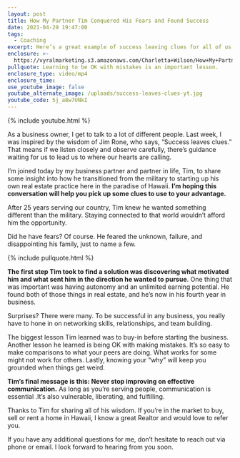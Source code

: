```yaml
---
layout: post
title: How My Partner Tim Conquered His Fears and Found Success
date: 2021-04-29 19:47:00
tags:
  - Coaching
excerpt: Here’s a great example of success leaving clues for all of us to find.
enclosure: >-
  https://vyralmarketing.s3.amazonaws.com/Charletta+Wilson/How+My+Partner+Tim+Conquered+His+Fears+and+Found+Success.mp4
pullquote: Learning to be OK with mistakes is an important lesson.
enclosure_type: video/mp4
enclosure_time:
use_youtube_image: false
youtube_alternate_image: /uploads/success-leaves-clues-yt.jpg
youtube_code: 5j_a8w7UNkI
---
```

{% include youtube.html %}

As a business owner, I get to talk to a lot of different people. Last week, I was inspired by the wisdom of Jim Rone, who says, “Success leaves clues.” That means if we listen closely and observe carefully, there’s guidance waiting for us to lead us to where our hearts are calling.

I’m joined today by my business partner and partner in life, Tim, to share some insight into how he transitioned from the military to starting up his own real estate practice here in the paradise of Hawaii. **I’m hoping this conversation will help you pick up some clues to use to your advantage.**

After 25 years serving our country, Tim knew he wanted something different than the military. Staying connected to that world wouldn’t afford him the opportunity.&nbsp;

Did he have fears? Of course. He feared the unknown, failure, and disappointing his family, just to name a few.&nbsp;

{% include pullquote.html %}

**The first step Tim took to find a solution was discovering what motivated him and what sent him in the direction he wanted to pursue**. One thing that was important was having autonomy and an unlimited earning potential. He found both of those things in real estate, and he’s now in his fourth year in business.

Surprises? There were many. To be successful in any business, you really have to hone in on networking skills, relationships, and team building.

The biggest lesson Tim learned was to buy-in before starting the business. Another lesson he learned is being OK with making mistakes. It’s so easy to make comparisons to what your peers are doing. What works for some might not work for others. Lastly, knowing your “why” will keep you grounded when things get weird.

**Tim’s final message is this: Never stop improving on effective communication.** As long as you’re serving people, communication is essential .It’s also vulnerable, liberating, and fulfilling.&nbsp;

Thanks to Tim for sharing all of his wisdom. If you’re in the market to buy, sell or rent a home in Hawaii, I know a great Realtor and would love to refer you.

If you have any additional questions for me, don’t hesitate to reach out via phone or email. I look forward to hearing from you soon.

